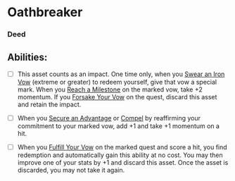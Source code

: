 # Oathbreaker
### Deed


## Abilities:
- [ ] This asset counts as an impact. One time only, when you [Swear an Iron Vow](Swear_an_Iron_Vow.md) (extreme or greater) to redeem yourself, give that vow a special mark. When you [Reach a Milestone](Reach_a_Milestone.md) on the marked vow, take +2 momentum. If you [Forsake Your Vow](Forsake_Your_Vow.md) on the quest, discard this asset and retain the impact.

- [ ] When you [Secure an Advantage](40_Mechanics/Moves/Adventure/Secure_an_Advantage.md) or [Compel](Compel.md) by reaffirming your commitment to your marked vow, add +1 and take +1 momentum on a hit.

- [ ] When you [Fulfill Your Vow](Fulfill_Your_Vow.md) on the marked quest and score a hit, you find redemption and automatically gain this ability at no cost. You may then improve one of your stats by +1 and discard this asset. Once the asset is discarded, you may not take it again.

